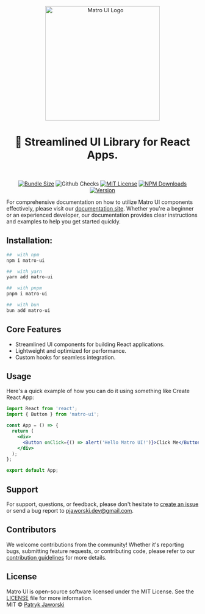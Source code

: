 <p align="center">
  <a href="https://github.com/gerwld/matro-ui">
    <img src="https://raw.githubusercontent.com/matro-ui/matro-ui.github.io/c42a098f42449012d9f1d46569ceb8ae38623ca8/static/img/logo_git.svg" alt="Matro UI Logo" width="300" />
  </a>
</p>
<h1 align="center">🐋 Streamlined UI Library for React Apps.</h1>
<br />
<p align="center">
  <a href="https://packagephobia.com/result?p=matro-ui"><img alt="Bundle Size" src="https://badgen.net/packagephobia/publish/matro-ui"/></a>
  <img alt="Github Checks" src="https://badgen.net/github/checks/nodejs/node"/>
  <a href="https://github.com/matro-ui/matro-ui/blob/main/LICENSE"><img alt="MIT License" src="https://img.shields.io/github/license/gerwld/matro-ui"/></a>
  <a href="https://www.npmjs.com/package/matro-ui"><img alt="NPM Downloads" src="https://img.shields.io/npm/dm/matro-ui.svg?style=flat"/></a>
  <a href="https://www.npmjs.com/package/matro-ui"><img alt="Version" src="https://badgen.net/npm/v/matro-ui" /></a>
  <!-- <img alt="Github Stars" src="https://badgen.net/github/stars/gerwld/matro-ui" /> -->
</p>

For comprehensive documentation on how to utilize Matro UI components effectively, please visit our [documentation site](https://matro-ui.github.io/docs/intro). Whether you're a beginner or an experienced developer, our documentation provides clear instructions and examples to help you get started quickly.

## Installation:
```sh
##  with npm
npm i matro-ui

##  with yarn
yarn add matro-ui

##  with pnpm
pnpm i matro-ui

##  with bun
bun add matro-ui
```

## Core Features

- Streamlined UI components for building React applications.
- Lightweight and optimized for performance.
- Custom hooks for seamless integration.

## Usage
Here's a quick example of how you can do it using something like Create React App:

```jsx
import React from 'react';
import { Button } from 'matro-ui';

const App = () => {
  return (
    <div>
      <Button onClick={() => alert('Hello Matro UI!')}>Click Me</Button>
    </div>
  );
};

export default App;
```

## Support
For support, questions, or feedback, please don't hesitate to [create an issue](https://github.com/gerwld/matro-ui/issues/new) or send a bug report to [pjaworski.dev@gmail.com](pjaworski.dev@gmail.com).

## Contributors

We welcome contributions from the community! Whether it's reporting bugs, submitting feature requests, or contributing code, please refer to our [contribution guidelines](CONTRIBUTING.md) for more details.

## License

Matro UI is open-source software licensed under the MIT License. See the [LICENSE](LICENSE) file for more information.
<br/>
MIT © [Patryk Jaworski](https://github.com/gerwld)
